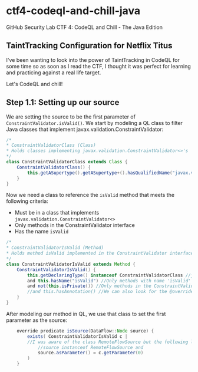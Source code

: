# ctf4-codeql-and-chill-java
GitHub Security Lab CTF 4: CodeQL and Chill - The Java Edition

## TaintTracking Configuration for Netflix Titus
I've been wanting to look into the power of TaintTracking in CodeQL for some time so as soon as I read the CTF, I thought it was perfect for learning and practicing against a real life target. 

Let's CodeQL and chill!

## Step 1.1: Setting up our source
We are setting the source to be the first parameter of `ConstraintValidator.isValid()`. We start by modeling a QL class to filter Java classes that implement javax.validation.ConstraintValidator:

```java
/*
* ConstraintValidatorClass (Class)
* Holds classes implementing javax.validation.ConstraintValidator<>'s
*/
class ConstraintValidatorClass extends Class {
    ConstraintValidatorClass() {
        this.getASupertype().getASupertype+().hasQualifiedName("javax.validation", "ConstraintValidator<>")
    }
}
```

Now we need a class to reference the `isValid` method that meets the following criteria:
* Must be in a class that implements `javax.validation.ConstraintValidator<>`
* Only methods in the ConstraintValidator interface
* Has the name `isValid`

```java
/*
* ConstraintValidatorIsValid (Method)
* Holds method isValid implemented in the ConstraintValidator interface
*/
class ConstraintValidatorIsValid extends Method {
    ConstraintValidatorIsValid() {
        this.getDeclaringType() instanceof ConstraintValidatorClass //javax.validation.ConstraintValidator<>'s
        and this.hasName("isValid") //Only methods with name 'isValid'
        and not(this.isPrivate()) //Only methods in the ConstraintValidator interface 
        //and this.hasAnnotation() //We can also look for the @override annotation)
    }
}
```
After modeling our method in QL, we use that class to set the first parameter as the source:
```java
    override predicate isSource(DataFlow::Node source) { 
        exists( ConstraintValidatorIsValid c |
        //I was aware of the class RemoteFlowSource but the following line didn't work as expected
            //source instanceof RemoteFlowSource and
            source.asParameter() = c.getParameter(0) 
        ) 
    }
```
